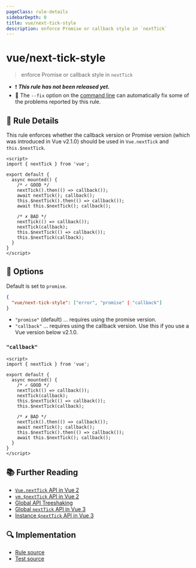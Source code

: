 ```yaml
---
pageClass: rule-details
sidebarDepth: 0
title: vue/next-tick-style
description: enforce Promise or callback style in `nextTick`
---
```

# vue/next-tick-style

> enforce Promise or callback style in `nextTick`

- :exclamation: <badge text="This rule has not been released yet." vertical="middle" type="error"> ***This rule has not been released yet.*** </badge>
- :wrench: The `--fix` option on the [command line](https://eslint.org/docs/user-guide/command-line-interface#fixing-problems) can automatically fix some of the problems reported by this rule.

## :book: Rule Details

This rule enforces whether the callback version or Promise version (which was introduced in Vue v2.1.0) should be used in `Vue.nextTick` and `this.$nextTick`.

<eslint-code-block fix :rules="{'vue/next-tick-style': ['error']}">

```vue
<script>
import { nextTick } from 'vue';

export default {
  async mounted() {
    /* ✓ GOOD */
    nextTick().then(() => callback());
    await nextTick(); callback();
    this.$nextTick().then(() => callback());
    await this.$nextTick(); callback();

    /* ✗ BAD */
    nextTick(() => callback());
    nextTick(callback);
    this.$nextTick(() => callback());
    this.$nextTick(callback);
  }
}
</script>
```

</eslint-code-block>

## :wrench: Options
Default is set to `promise`.

```json
{
  "vue/next-tick-style": ["error", "promise" | "callback"]
}
```

- `"promise"` (default) ... requires using the promise version.
- `"callback"` ... requires using the callback version. Use this if you use a Vue version below v2.1.0.

### `"callback"`

<eslint-code-block fix :rules="{'vue/next-tick-style': ['error', 'callback']}">

```vue
<script>
import { nextTick } from 'vue';

export default {
  async mounted() {
    /* ✓ GOOD */
    nextTick(() => callback());
    nextTick(callback);
    this.$nextTick(() => callback());
    this.$nextTick(callback);

    /* ✗ BAD */
    nextTick().then(() => callback());
    await nextTick(); callback();
    this.$nextTick().then(() => callback());
    await this.$nextTick(); callback();
  }
}
</script>
```

</eslint-code-block>

## :books: Further Reading

- [`Vue.nextTick` API in Vue 2](https://vuejs.org/v2/api/#Vue-nextTick)
- [`vm.$nextTick` API in Vue 2](https://vuejs.org/v2/api/#vm-nextTick)
- [Global API Treeshaking](https://v3.vuejs.org/guide/migration/global-api-treeshaking.html)
- [Global `nextTick` API in Vue 3](https://v3.vuejs.org/api/global-api.html#nexttick)
- [Instance `$nextTick` API in Vue 3](https://v3.vuejs.org/api/instance-methods.html#nexttick)

## :mag: Implementation

- [Rule source](https://github.com/vuejs/eslint-plugin-vue/blob/master/lib/rules/next-tick-style.js)
- [Test source](https://github.com/vuejs/eslint-plugin-vue/blob/master/tests/lib/rules/next-tick-style.js)
